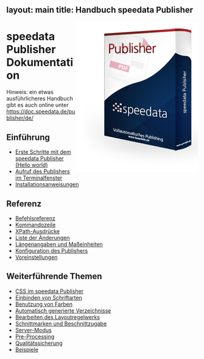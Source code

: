layout: main
title: Handbuch speedata Publisher
---
<p><img src="assets/images/publisher.png" style="float:right;" alt="speedata Publisher"/></p>

speedata Publisher Dokumentation
================================

Hinweis: ein etwas ausführlicheres Handbuch gibt es auch online unter <https://doc.speedata.de/publisher/de/>


Einführung
----------


* [Erste Schritte mit dem speedata Publisher (Hello world)](description-de/firststeps.html)
* [Aufruf des Publishers im Terminalfenster](description-de/publisherusage.html)
* [Installationsanweisungen](description-de/installation.html)


Referenz
--------

 * [Befehlsreferenz](commands-de/layout.html)
 * [Kommandozeile](description-de/commandline.html)
 * [XPath-Ausdrücke](description-de/xpath.html)
 * [Liste der Änderungen](description-de/changelog.html)
 * [Längenangaben und Maßeinheiten](description-de/lengths.html)
 * [Konfiguration des Publishers](description-de/configuration.html)
 * [Voreinstellungen](description-de/defaults.html)

Weiterführende Themen
---------------------

 * [CSS im speedata Publisher](description-de/css.html)
 * [Einbinden von Schriftarten](description-de/fonts.html)
 * [Benutzung von Farben](description-de/colors.html)
 * [Automatisch generierte Verzeichnisse](description-de/directories.html)
 * [Bearbeiten des Layoutregelwerks](description-de/xmlediting.html)
 * [Schnittmarken und Beschnittzugabe](description-de/cutmarks.html)
 * [Server-Modus](description-de/servermode.html)
 * [Pre-Processing](description-de/luafilter.html)
 * [Qualitätssicherung](description-de/qualityassurance.html)
 * [Beispiele](examples-de/index.html)
